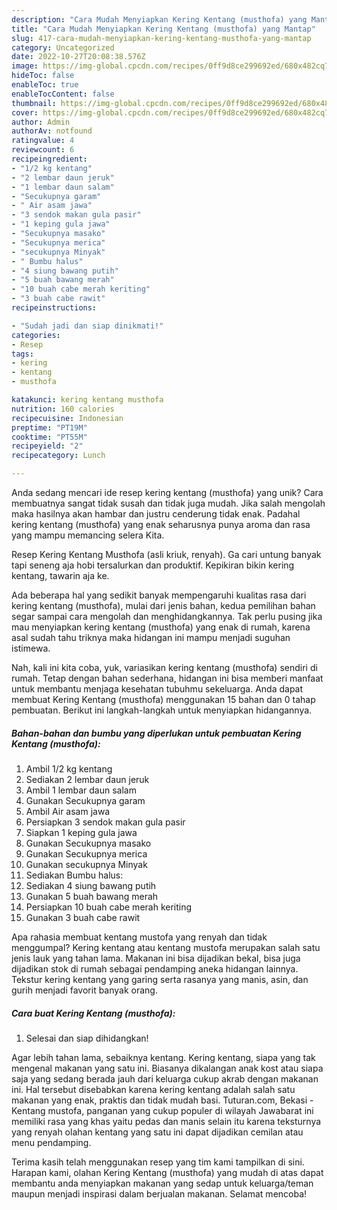 ```yaml
---
description: "Cara Mudah Menyiapkan Kering Kentang (musthofa) yang Mantap"
title: "Cara Mudah Menyiapkan Kering Kentang (musthofa) yang Mantap"
slug: 417-cara-mudah-menyiapkan-kering-kentang-musthofa-yang-mantap
category: Uncategorized
date: 2022-10-27T20:08:38.576Z
image: https://img-global.cpcdn.com/recipes/0ff9d8ce299692ed/680x482cq70/kering-kentang-musthofa-foto-resep-utama.jpg
hideToc: false
enableToc: true
enableTocContent: false
thumbnail: https://img-global.cpcdn.com/recipes/0ff9d8ce299692ed/680x482cq70/kering-kentang-musthofa-foto-resep-utama.jpg
cover: https://img-global.cpcdn.com/recipes/0ff9d8ce299692ed/680x482cq70/kering-kentang-musthofa-foto-resep-utama.jpg
author: Admin
authorAv: notfound
ratingvalue: 4
reviewcount: 6
recipeingredient:
- "1/2 kg kentang"
- "2 lembar daun jeruk"
- "1 lembar daun salam"
- "Secukupnya garam"
- " Air asam jawa"
- "3 sendok makan gula pasir"
- "1 keping gula jawa"
- "Secukupnya masako"
- "Secukupnya merica"
- "secukupnya Minyak"
- " Bumbu halus"
- "4 siung bawang putih"
- "5 buah bawang merah"
- "10 buah cabe merah keriting"
- "3 buah cabe rawit"
recipeinstructions:

- "Sudah jadi dan siap dinikmati!"
categories:
- Resep
tags:
- kering
- kentang
- musthofa

katakunci: kering kentang musthofa 
nutrition: 160 calories
recipecuisine: Indonesian
preptime: "PT19M"
cooktime: "PT55M"
recipeyield: "2"
recipecategory: Lunch

---
```





Anda sedang mencari ide resep kering kentang (musthofa) yang unik? Cara membuatnya sangat tidak susah dan tidak juga mudah. Jika salah mengolah maka hasilnya akan hambar dan justru cenderung tidak enak. Padahal kering kentang (musthofa) yang enak seharusnya punya aroma dan rasa yang mampu memancing selera Kita.





Resep Kering Kentang Musthofa (asli kriuk, renyah). Ga cari untung banyak tapi seneng aja hobi tersalurkan dan produktif. Kepikiran bikin kering kentang, tawarin aja ke.

Ada beberapa hal yang sedikit banyak mempengaruhi kualitas rasa dari kering kentang (musthofa), mulai dari jenis bahan, kedua pemilihan bahan segar sampai cara mengolah dan menghidangkannya. Tak perlu pusing jika mau menyiapkan kering kentang (musthofa) yang enak di rumah, karena asal sudah tahu triknya maka hidangan ini mampu menjadi suguhan istimewa.






Nah, kali ini kita coba, yuk, variasikan kering kentang (musthofa) sendiri di rumah. Tetap dengan bahan sederhana, hidangan ini bisa memberi manfaat untuk membantu menjaga kesehatan tubuhmu sekeluarga. Anda dapat membuat Kering Kentang (musthofa) menggunakan 15 bahan dan 0 tahap pembuatan. Berikut ini langkah-langkah untuk menyiapkan hidangannya.

<!--inarticleads1-->

##### Bahan-bahan dan bumbu yang diperlukan untuk pembuatan Kering Kentang (musthofa):

1. Ambil 1/2 kg kentang
1. Sediakan 2 lembar daun jeruk
1. Ambil 1 lembar daun salam
1. Gunakan Secukupnya garam
1. Ambil  Air asam jawa
1. Persiapkan 3 sendok makan gula pasir
1. Siapkan 1 keping gula jawa
1. Gunakan Secukupnya masako
1. Gunakan Secukupnya merica
1. Gunakan secukupnya Minyak
1. Sediakan  Bumbu halus:
1. Sediakan 4 siung bawang putih
1. Gunakan 5 buah bawang merah
1. Persiapkan 10 buah cabe merah keriting
1. Gunakan 3 buah cabe rawit


Apa rahasia membuat kentang mustofa yang renyah dan tidak menggumpal? Kering kentang atau kentang mustofa merupakan salah satu jenis lauk yang tahan lama. Makanan ini bisa dijadikan bekal, bisa juga dijadikan stok di rumah sebagai pendamping aneka hidangan lainnya. Tekstur kering kentang yang garing serta rasanya yang manis, asin, dan gurih menjadi favorit banyak orang. 

<!--inarticleads2-->

##### Cara buat Kering Kentang (musthofa):


1. Selesai dan siap dihidangkan!

Agar lebih tahan lama, sebaiknya kentang. Kering kentang, siapa yang tak mengenal makanan yang satu ini. Biasanya dikalangan anak kost atau siapa saja yang sedang berada jauh dari keluarga cukup akrab dengan makanan ini. Hal tersebut disebabkan karena kering kentang adalah salah satu makanan yang enak, praktis dan tidak mudah basi. Tuturan.com, Bekasi - Kentang mustofa, panganan yang cukup populer di wilayah Jawabarat ini memiliki rasa yang khas yaitu pedas dan manis selain itu karena teksturnya yang renyah olahan kentang yang satu ini dapat dijadikan cemilan atau menu pendamping. 

Terima kasih telah menggunakan resep yang tim kami tampilkan di sini. Harapan kami, olahan Kering Kentang (musthofa) yang mudah di atas dapat membantu anda menyiapkan makanan yang sedap untuk keluarga/teman maupun menjadi inspirasi dalam berjualan makanan. Selamat mencoba!
